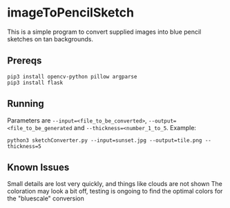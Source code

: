 # imageToPencilSketch
This is a simple program to convert supplied images into blue pencil sketches on tan backgrounds. 

## Prereqs

```
pip3 install opencv-python pillow argparse
pip3 install flask
```

## Running

Parameters are `--input=<file_to_be_converted>`, `--output=<file_to_be_generated` and `--thickness=<number_1_to_5`.
Example:

```
python3 sketchConverter.py --input=sunset.jpg --output=tile.png --thickness=5
```

## Known Issues
Small details are lost very quickly, and things like clouds are not shown
The coloration may look a bit off, testing is ongoing to find the optimal colors for the "bluescale" conversion

